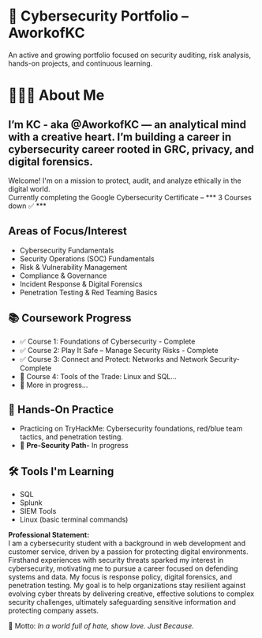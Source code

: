 # 🔐 Cybersecurity Portfolio – AworkofKC
An active and growing portfolio focused on security auditing, risk analysis, hands-on projects, and continuous learning.

# 👩🏽‍💻 About Me

I’m KC - aka @AworkofKC — an analytical mind with a creative heart. I’m building a career in cybersecurity career rooted in GRC, privacy, and digital forensics.
---

Welcome! I'm on a mission to protect, audit, and analyze ethically in the digital world.  
Currently completing the Google Cybersecurity Certificate – *** 3 Courses down ✅ ***


## Areas of Focus/Interest

- Cybersecurity Fundamentals  
- Security Operations (SOC) Fundamentals
- Risk & Vulnerability Management
- Compliance & Governance
- Incident Response & Digital Forensics
- Penetration Testing & Red Teaming Basics



## 📚 Coursework Progress
- ✅ Course 1: Foundations of Cybersecurity - Complete
- ✅ Course 2: Play It Safe – Manage Security Risks - Complete
- ✅ Course 3: Connect and Protect: Networks and Network Security- Complete
- 🔄 Course 4: Tools of the Trade: Linux and SQL...
- 🚧 More in progress...


## 🧠 Hands-On Practice
- Practicing on TryHackMe: Cybersecurity foundations, red/blue team tactics, and penetration testing.
- 🔄 **Pre-Security Path-** In progress

## 🛠️ Tools I'm Learning
- SQL
- Splunk
- SIEM Tools
- Linux (basic terminal commands)

**Professional Statement:**  
I am a cybersecurity student with a background in web development and customer service, driven by a passion for protecting digital environments. Firsthand experiences with security threats sparked my interest in cybersecurity, motivating me to pursue a career focused on defending systems and data. My focus is response policy, digital forensics, and penetration testing. My goal is to help organizations stay resilient against evolving cyber threats by delivering creative, effective solutions to complex security challenges, ultimately safeguarding sensitive information and protecting company assets.

🌟 Motto: *In a world full of hate, show love. Just Because.*
